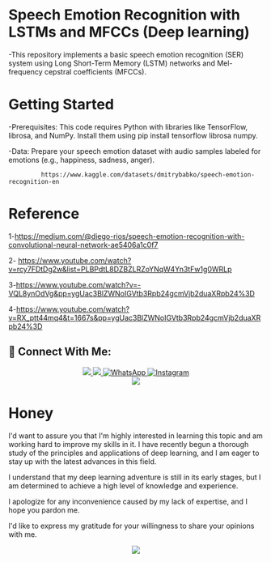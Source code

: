 # Speech Emotion Recognition with LSTMs and MFCCs (Deep learning) 

-This repository implements a basic speech emotion recognition (SER) system using Long Short-Term Memory (LSTM) networks and Mel-frequency cepstral coefficients (MFCCs).

# Getting Started

-Prerequisites: This code requires Python with libraries like TensorFlow, librosa, and NumPy. Install them using pip install tensorflow librosa numpy.

-Data: Prepare your speech emotion dataset with audio samples labeled for emotions (e.g., happiness, sadness, anger). 
        
             https://www.kaggle.com/datasets/dmitrybabko/speech-emotion-recognition-en



# Reference  
 1-https://medium.com/@diego-rios/speech-emotion-recognition-with-convolutional-neural-network-ae5406a1c0f7
 
 2- https://www.youtube.com/watch?v=rcy7FDtDg2w&list=PLBPdtL8DZBZLRZoYNqW4Yn3tFw1g0WRLp 
 
 3-https://www.youtube.com/watch?v=-VQL8ynOdVg&pp=ygUac3BlZWNoIGVtb3Rpb24gcmVjb2duaXRpb24%3D
 
 4-https://www.youtube.com/watch?v=RX_ptt44mq4&t=1667s&pp=ygUac3BlZWNoIGVtb3Rpb24gcmVjb2duaXRpb24%3D
 


## 🤝 Connect With Me:

<div align="center">
 <a href="https://www.linkedin.com/in/mohamed-mosaad-85840b254" target="_blank">
        <img src="https://img.shields.io/badge/LinkedIn-0077B5?style=for-the-badge&logo=linkedin&logoColor=white" target="_blank" />
    </a>
 <a href="mailto:muhamed.mosadd@gmail.com">
    <img src="https://img.shields.io/badge/Gmail-333333?style=for-the-badge&logo=gmail&logoColor=red" />
  </a>
   <a href="https://wa.me/20106981595" target="_blank">
      <img src="https://img.shields.io/badge/WhatsApp-25D366?style=for-the-badge&logo=whatsapp&logoColor=white" target="_blank" alt="WhatsApp">
   </a>
     </a>
   <a href="https://www.instagram.com/mmosad22" target="_blank">
      <img src="https://img.shields.io/badge/Instagram-E4405F?style=for-the-badge&logo=instagram&logoColor=white" target="_blank" alt="Instagram">
   </a>
</div>




<div align="center">
    <img src="https://user-images.githubusercontent.com/73097560/115834477-dbab4500-a447-11eb-908a-139a6edaec5c.gif" />
</div>


# Honey

I'd want to assure you that I'm highly interested in learning this topic and am working hard to improve my skills in it. I have recently begun a thorough study of the principles and applications of deep learning, and I am eager to stay up with the latest advances in this field.

I understand that my deep learning adventure is still in its early stages, but I am determined to achieve a high level of knowledge and experience.

I apologize for any inconvenience caused by my lack of expertise, and I hope you pardon me.

I'd like to express my gratitude for your willingness to share your opinions with me.
<div align="center">
    <img src="https://user-images.githubusercontent.com/73097560/115834477-dbab4500-a447-11eb-908a-139a6edaec5c.gif" />
</div>


